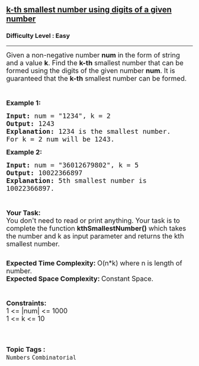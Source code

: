 <h2><a href="https://practice.geeksforgeeks.org/problems/get-the-kth-smallest-number-using-the-digits-of-the-given-number5440/1?page=2&difficulty[]=0&difficulty[]=1&category[]=Numbers&sortBy=submissions">k-th smallest number using digits of a given number</a></h2><h3>Difficulty Level : Easy</h3><hr><div class="problems_problem_content__Xm_eO"><p><span style="font-size:18px">Given a non-negative number&nbsp;<strong>num</strong> in the form of string and a value&nbsp;<strong>k</strong>. Find the&nbsp;<strong>k-th</strong>&nbsp;smallest number that can be formed using the digits of the given number&nbsp;<strong>num</strong>. It is guaranteed that the&nbsp;<strong>k-th</strong>&nbsp;smallest number can be formed. </span></p>

<p>&nbsp;</p>

<p><span style="font-size:18px"><strong>Example 1:</strong></span></p>

<pre><span style="font-size:18px"><strong>Input: </strong>num = "1234", k = 2
<strong>Output: </strong>1243
<strong>Explanation: </strong>1234 is the smallest number.
For k = 2 num will be 1243.</span>
</pre>

<p><span style="font-size:18px"><strong>Example 2:</strong></span></p>

<pre><span style="font-size:18px"><strong>Input: </strong>num = "36012679802", k = 5
<strong>Output: </strong>10022366897
<strong>Explanation: </strong>5th smallest number is 
10022366897.</span>
</pre>

<p>&nbsp;</p>

<p><span style="font-size:18px"><strong>Your Task:</strong><br>
You don't need to read or print anything. Your task is to complete the function&nbsp;<strong>kthSmallestNumber()</strong>&nbsp;which takes the number and k as input parameter and returns the kth smallest number.</span><br>
&nbsp;</p>

<p><span style="font-size:18px"><strong>Expected Time Complexity:&nbsp;</strong>O(n*k) where n is length of number.<br>
<strong>Expected Space Complexity:&nbsp;</strong>Constant Space.</span></p>

<p>&nbsp;</p>

<p><span style="font-size:18px"><strong>Constraints:</strong><br>
1 &lt;= |num| &lt;= 1000<br>
1 &lt;= k &lt;= 10</span><br>
&nbsp;</p>
</div><br><p><span style=font-size:18px><strong>Topic Tags : </strong><br><code>Numbers</code>&nbsp;<code>Combinatorial</code>&nbsp;